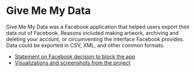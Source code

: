 
	
# Give Me My Data

Give Me My Data was a Facebook application that helped users export their data out of Facebook. Reasons included making artwork, archiving and deleting your account, or circumventing the interface Facebook provides. Data could be exported in CSV, XML, and other common formats.


- [Statement on Facebook decision to block the app](http://givememydata.com/)
- [Visualizations and screenshots from the project](https://owenmundy.com/site/give-me-my-data)


